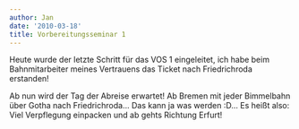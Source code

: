 ```yaml
---
author: Jan
date: '2010-03-18'
title: Vorbereitungsseminar 1
---
```


Heute wurde der letzte Schritt für das VOS 1 eingeleitet, ich habe beim Bahnmitarbeiter meines Vertrauens das Ticket nach Friedrichroda erstanden!

Ab nun wird der Tag der Abreise erwartet! Ab Bremen mit jeder Bimmelbahn über Gotha nach Friedrichroda... Das kann ja was werden :D... Es heißt also: Viel Verpflegung einpacken und ab gehts Richtung Erfurt!

